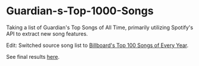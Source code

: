 # Guardian-s-Top-1000-Songs
Taking a list of Guardian's Top Songs of All Time, primarily utilizing Spotify's API to extract new song features.

Edit: Switched source song list to [Billboard's Top 100 Songs of Every Year](http://billboardtop100of.com/).

See final results [here](https://public.tableau.com/views/G_O_A_T_Music/G_O_A_T_Music?%3Aembed=y&%3Adisplay_count=yes&%3AshowVizHome=no#4).
